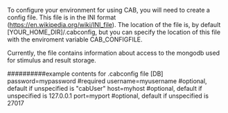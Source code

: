 To configure your environment for using CAB, you will need to create a config file.  This file is in the INI format (https://en.wikipedia.org/wiki/INI_file).  The location of the file is, by default [YOUR_HOME_DIR]/.cabconfig, but you can specify the location of this file with the enviroment variable CAB_CONFIGFILE.

Currently, the file contains information about access to the mongodb used for stimulus and result storage.  

##########example contents for .cabconfig file
[DB]
password=mypassword #required
username=myusername #optional, default if unspecified is "cabUser"
host=myhost #optional, default if unspecified is 127.0.0.1
port=myport #optional, default if unspecified is 27017

